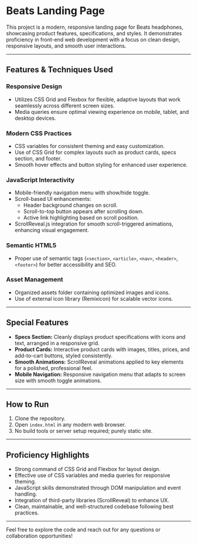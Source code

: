 # Beats Landing Page

This project is a modern, responsive landing page for Beats headphones, showcasing product features, specifications, and styles. It demonstrates proficiency in front-end web development with a focus on clean design, responsive layouts, and smooth user interactions.

---

## Features & Techniques Used

### Responsive Design
- Utilizes CSS Grid and Flexbox for flexible, adaptive layouts that work seamlessly across different screen sizes.
- Media queries ensure optimal viewing experience on mobile, tablet, and desktop devices.

### Modern CSS Practices
- CSS variables for consistent theming and easy customization.
- Use of CSS Grid for complex layouts such as product cards, specs section, and footer.
- Smooth hover effects and button styling for enhanced user experience.

### JavaScript Interactivity
- Mobile-friendly navigation menu with show/hide toggle.
- Scroll-based UI enhancements:
  - Header background changes on scroll.
  - Scroll-to-top button appears after scrolling down.
  - Active link highlighting based on scroll position.
- ScrollReveal.js integration for smooth scroll-triggered animations, enhancing visual engagement.

### Semantic HTML5
- Proper use of semantic tags (`<section>`, `<article>`, `<nav>`, `<header>`, `<footer>`) for better accessibility and SEO.

### Asset Management
- Organized assets folder containing optimized images and icons.
- Use of external icon library (Remixicon) for scalable vector icons.

---

## Special Features

- **Specs Section:** Cleanly displays product specifications with icons and text, arranged in a responsive grid.
- **Product Cards:** Interactive product cards with images, titles, prices, and add-to-cart buttons, styled consistently.
- **Smooth Animations:** ScrollReveal animations applied to key elements for a polished, professional feel.
- **Mobile Navigation:** Responsive navigation menu that adapts to screen size with smooth toggle animations.

---

## How to Run

1. Clone the repository.
2. Open `index.html` in any modern web browser.
3. No build tools or server setup required; purely static site.

---

## Proficiency Highlights

- Strong command of CSS Grid and Flexbox for layout design.
- Effective use of CSS variables and media queries for responsive theming.
- JavaScript skills demonstrated through DOM manipulation and event handling.
- Integration of third-party libraries (ScrollReveal) to enhance UX.
- Clean, maintainable, and well-structured codebase following best practices.

---

Feel free to explore the code and reach out for any questions or collaboration opportunities!
